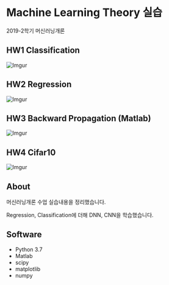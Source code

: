 <!-- Item Manager -->
# Machine Learning Theory 실습
2019-2학기 머신러닝개론 

<!-- ABOUT THE PROJECT -->
## HW1 Classification

![Imgur](https://i.imgur.com/WK3wKht.png)

## HW2 Regression

![Imgur](https://i.imgur.com/oEtwknK.png)

## HW3 Backward Propagation (Matlab)

![Imgur](https://i.imgur.com/L2eVvIu.png)

## HW4 Cifar10

![Imgur](https://i.imgur.com/L6PrDHG.png)


## About

머신러닝개론 수업 실습내용을 정리했습니다. 

Regression, Classification에 더해 DNN, CNN을 학습했습니다.


<!-- Environment -->
## Software
* Python 3.7
* Matlab
* scipy
* matplotlib
* numpy
